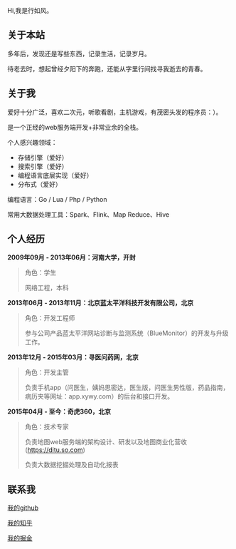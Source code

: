 
Hi,我是行如风。

## 关于本站

多年后，发现还是写些东西，记录生活，记录岁月。

待老去时，想起曾经夕阳下的奔跑，还能从字里行间找寻我逝去的青春。




## 关于我

爱好十分广泛，喜欢二次元，听歌看剧，主机游戏，有茂密头发的程序员：）。

是一个正经的web服务端开发+非常业余的全栈。


个人感兴趣领域：

* 存储引擎（爱好）
* 搜索引擎（爱好）
* 编程语言底层实现（爱好）
* 分布式（爱好）

编程语言：Go / Lua / Php / Python

常用大数据处理工具：Spark、Flink、Map Reduce、Hive


## 个人经历

**2009年09月 - 2013年06月：河南大学，开封**

> 角色：学生
> 
> 网络工程，本科

**2013年06月 - 2013年11月：北京蓝太平洋科技开发有限公司，北京**

> 角色：开发工程师
> 
> 参与公司产品蓝太平洋网站诊断与监测系统（BlueMonitor）的开发与升级工作。

**2013年12月 - 2015年03月：寻医问药网，北京**

> 角色：开发主管
> 
> 负责手机app（问医生，姨妈思密达，医生版，问医生男性版，药品指南，病历夹等网址：app.xywy.com）的后台和接口开发。

**2015年04月 - 至今：奇虎360，北京**

> 角色：技术专家
> 
> 负责地图web服务端的架构设计、研发以及地图商业化营收(https://ditu.so.com)
> 
> 负责大数据挖掘处理及自动化报表


## 联系我


[我的github](https://github.com/TheFutureIsOurs)

[我的知乎](https://www.zhihu.com/people/xingrufeng)

[我的掘金](https://juejin.cn/user/3350967174039768)




